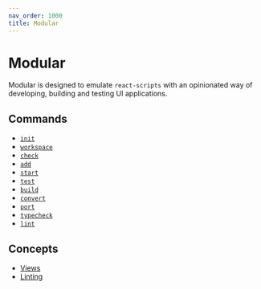 ```yaml
---
nav_order: 1000
title: Modular
---
```


# Modular

Modular is designed to emulate `react-scripts` with an opinionated way of
developing, building and testing UI applications.

## Commands

- [`init`](./commands/1_init.md)
- [`workspace`](./commands/2_workspace.md)
- [`check`](./commands/3_check.md)
- [`add`](./commands/4_add.md)
- [`start`](./commands/5_start.md)
- [`test`](./commands/6_test.md)
- [`build`](./commands/7_build.md)
- [`convert`](./commands/8_convert.md)
- [`port`](./commands/9_port.md)
- [`typecheck`](./commands/10_typecheck.md)
- [`lint`](./commands/11_lint.md)

## Concepts

- [Views](./concepts/views.md)
- [Linting](./concepts/linting.md)
